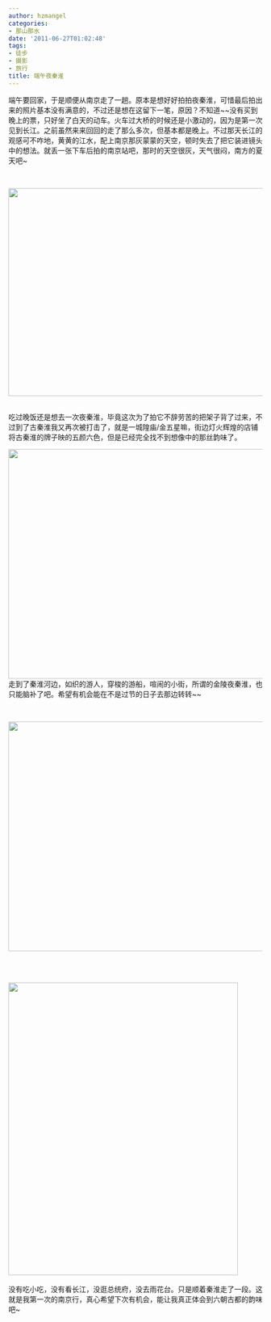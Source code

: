 ```yaml
---
author: hzmangel
categories:
- 那山那水
date: '2011-06-27T01:02:48'
tags:
- 徒步
- 摄影
- 旅行
title: 端午夜秦淮
---
```

端午要回家，于是顺便从南京走了一趟。原本是想好好拍拍夜秦淮，可惜最后拍出来的照片基本没有满意的，不过还是想在这留下一笔，原因？不知道~~<!--more-->没有买到晚上的票，只好坐了白天的动车。火车过大桥的时候还是小激动的，因为是第一次见到长江。之前虽然来来回回的走了那么多次，但基本都是晚上。不过那天长江的观感可不咋地，黄黄的江水，配上南京那灰蒙蒙的天空，顿时失去了把它装进镜头中的想法。就丢一张下车后拍的南京站吧，那时的天空很灰，天气很闷，南方的夏天吧~

&nbsp;
<div id="scid:8747F07C-CDE8-481f-B0DF-C6CFD074BF67:d55001cb-88b7-42a6-9d0a-6079fa7761e3" class="wlWriterEditableSmartContent" style="margin: 0px; display: inline; float: none; padding: 0px;"><a rel="thumbnail" href="http://www.hzmangel.info/blog/wp-content/uploads/2011/06/DSC_5189-8x6.jpg"><img src="http://www.hzmangel.info/blog/wp-content/uploads/2011/06/DSC_5189.png" border="0" alt="" width="580" height="412" /></a></div>
&nbsp;

吃过晚饭还是想去一次夜秦淮，毕竟这次为了拍它不辞劳苦的把架子背了过来，不过到了古秦淮我又再次被打击了，就是一城隍庙/金五星嘛，街边灯火辉煌的店铺将古秦淮的牌子映的五颜六色，但是已经完全找不到想像中的那丝韵味了。
<div id="scid:8747F07C-CDE8-481f-B0DF-C6CFD074BF67:eb14af96-c268-448c-846b-2f11f6ef9092" class="wlWriterEditableSmartContent" style="margin: 0px; display: inline; float: none; padding: 0px;"><a rel="thumbnail" href="http://www.hzmangel.info/blog/wp-content/uploads/2011/06/DSC_5201-8x6.jpg"><img src="http://www.hzmangel.info/blog/wp-content/uploads/2011/06/DSC_5201.png" border="0" alt="" width="580" height="455" /></a></div>
走到了秦淮河边，如织的游人，穿梭的游船，喧闹的小街，所谓的金陵夜秦淮，也只能脑补了吧。希望有机会能在不是过节的日子去那边转转~~

&nbsp;
<div id="scid:8747F07C-CDE8-481f-B0DF-C6CFD074BF67:a248cfe0-f430-43c9-968d-7224eb021693" class="wlWriterEditableSmartContent" style="margin: 0px; display: inline; float: none; padding: 0px;"><a rel="thumbnail" href="http://www.hzmangel.info/blog/wp-content/uploads/2011/06/DSC_5223-8x6.jpg"><img src="http://www.hzmangel.info/blog/wp-content/uploads/2011/06/DSC_5223.png" border="0" alt="" width="580" height="455" /></a></div>
&nbsp;

&nbsp;
<div id="scid:8747F07C-CDE8-481f-B0DF-C6CFD074BF67:b0ea2ccc-e937-46d2-be0a-e2c6843bee45" class="wlWriterEditableSmartContent" style="margin: 0px; display: inline; float: none; padding: 0px;"><a rel="thumbnail" href="http://www.hzmangel.info/blog/wp-content/uploads/2011/06/DSC_5224-8x6.jpg"><img src="http://www.hzmangel.info/blog/wp-content/uploads/2011/06/DSC_5224.png" border="0" alt="" width="455" height="580" /></a></div>
&nbsp;

没有吃小吃，没有看长江，没逛总统府，没去雨花台。只是顺着秦淮走了一段。这就是我第一次的南京行，真心希望下次有机会，能让我真正体会到六朝古都的韵味吧~